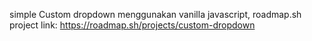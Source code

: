 simple Custom dropdown menggunakan vanilla javascript, roadmap.sh project link: https://roadmap.sh/projects/custom-dropdown
